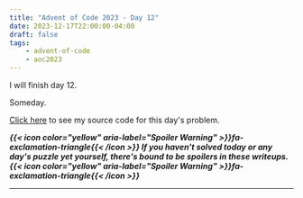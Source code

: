 ```yaml
---
title: "Advent of Code 2023 - Day 12"
date: 2023-12-17T22:00:00-04:00
draft: false
tags:
    - advent-of-code
    - aoc2023
---
```


I will finish day 12.

Someday.

[Click here](https://github.com/Ratheronfire/advent-of-code/blob/master/year_2023/day_12.py) to see my source code for this day's problem.

***{{< icon color="yellow" aria-label="Spoiler Warning" >}}fa-exclamation-triangle{{< /icon >}} If you haven't solved today or any day's puzzle yet yourself, there's bound to be spoilers in these writeups. {{< icon color="yellow" aria-label="Spoiler Warning" >}}fa-exclamation-triangle{{< /icon >}}***

---
